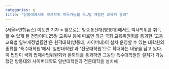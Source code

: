 ```yaml
---
categories: g
title: "방통대에서도 박사학위 취득가능할 듯…법 개정안 교육위 통과"
---
```

(서울=연합뉴스) 이도연 기자 = 앞으로는 방송통신대(방통대)에서도 박사학위를 취득할 수 있게 될 전망이다.25일 교육부 등에 따르면 최근 국회 교육위원회를 통과한 &#39;고등교육법 일부개정법률안&#39;은 원격대학(방통대, 사이버대)이 설치·운영할 수 있는 대학원의 종류를 &#39;특수대학원&#39;에서 &#39;일반대학원&#39;과 &#39;전문대학원&#39;으로 확대하는 내용을 담고 있다.이 법안이 국회 법제사법위원회와 본회의를 통과하면 그동안 특수대학원만 설치가 가능했던 방통대와 사이버대학도 일반대학원과 전문대학을 설치해